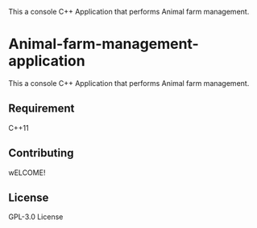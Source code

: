 This a console C++ Application that performs Animal farm management.

# Animal-farm-management-application
This a console C++ Application that performs Animal farm management.

## Requirement
C++11

## Contributing
wELCOME!

## License
GPL-3.0 License
